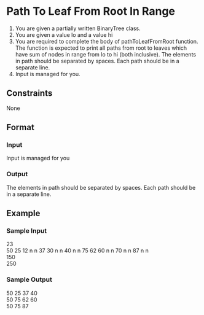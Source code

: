 # Path To Leaf From Root In Range

1. You are given a partially written BinaryTree class.
2. You are given a value lo and a value hi
3. You are required to complete the body of pathToLeafFromRoot function. The function is expected to print all paths from root to leaves which have sum of nodes in range from lo to hi (both inclusive). The elements in path should be separated by spaces. Each path should be in a separate line.
4. Input is managed for you.

## Constraints
None

## Format
### Input
Input is managed for you

### Output
The elements in path should be separated by spaces. Each path should be in a separate line.

## Example
### Sample Input

23  
50 25 12 n n 37 30 n n 40 n n 75 62 60 n n 70 n n 87 n n  
150  
250 

### Sample Output
50 25 37 40  
50 75 62 60  
50 75 87

